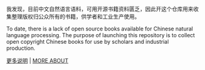 我发现，目前中文自然语言语料，可用开源书籍资料匮乏，因此开这个仓库用来收集整理版权归公众所有的书籍，供学者和工业生产使用。

To date, there is a lack of open source books available for Chinese natural language processing. The purpose of launching this repository is to collect open copyright Chinese books for use by scholars and industrial production.

[更多说明](docs/使用说明.md) | [MORE ABOUT](docs/usage.md)
